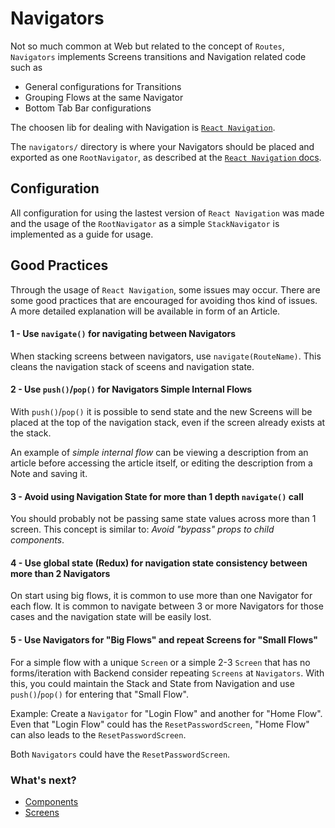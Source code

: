 # Navigators

Not so much common at Web but related to the concept of `Routes`, `Navigators` implements Screens transitions and Navigation related code such as

- General configurations for Transitions
- Grouping Flows at the same Navigator
- Bottom Tab Bar configurations

The choosen lib for dealing with Navigation is [`React Navigation`](https://reactnavigation.org/).

The `navigators/` directory is where your Navigators should be placed and exported as one `RootNavigator`, as described at the [`React Navigation` docs](https://reactnavigation.org/docs/getting-started).

## Configuration

All configuration for using the lastest version of `React Navigation` was made and the usage of the `RootNavigator` as a simple `StackNavigator` is implemented as a guide for usage.

## Good Practices

Through the usage of `React Navigation`, some issues may occur. There are some good practices that are encouraged for avoiding thos kind of issues. A more detailed explanation will be available in form of an Article.

#### 1 - Use `navigate()` for navigating between Navigators

When stacking screens between navigators, use `navigate(RouteName)`. This cleans the navigation stack of sceens and navigation state.

#### 2 - Use `push()`/`pop()` for Navigators Simple Internal Flows

With `push()`/`pop()` it is possible to send state and the new Screens will be placed at the top of the navigation stack, even if the screen already exists at the stack.

An example of _simple internal flow_ can be viewing a description from an article before accessing the article itself, or editing the description from a Note and saving it.

#### 3 - Avoid using Navigation State for more than 1 depth `navigate()` call

You should probably not be passing same state values across more than 1 screen. This concept is similar to: _Avoid "bypass" props to child components_.

#### 4 - Use global state (Redux) for navigation state consistency between more than 2 Navigators

On start using big flows, it is common to use more than one Navigator for each flow. It is common to navigate between 3 or more Navigators for those cases and the navigation state will be easily lost.

#### 5 - Use Navigators for "Big Flows" and repeat Screens for "Small Flows"

For a simple flow with a unique `Screen` or a simple 2-3 `Screen` that has no forms/iteration with Backend consider repeating `Screens` at `Navigators`. With this, you could maintain the Stack and State from Navigation and use `push()`/`pop()` for entering that "Small Flow".

Example: Create a `Navigator` for "Login Flow" and another for "Home Flow". Even that "Login Flow" could has the `ResetPasswordScreen`, "Home Flow" can also leads to the `ResetPasswordScreen`.

Both `Navigators` could have the `ResetPasswordScreen`.

### What's next?

- [Components](arch/components)
- [Screens](arch/screens)
